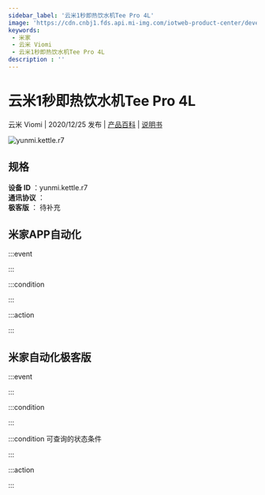 ```yaml
---
sidebar_label: '云米1秒即热饮水机Tee Pro 4L'
image: 'https://cdn.cnbj1.fds.api.mi-img.com/iotweb-product-center/developer_1603418047395ON5yKm5j.png?GalaxyAccessKeyId=AKVGLQWBOVIRQ3XLEW&Expires=9223372036854775807&Signature=agvb1nYtgO2/1woDtn/qSMtKxRg='
keywords: 
 - 米家
 - 云米 Viomi
 - 云米1秒即热饮水机Tee Pro 4L
description : ''
---
```

# 云米1秒即热饮水机Tee Pro 4L

云米 Viomi | 2020/12/25 发布 | [产品百科](https://home.mi.com/webapp/content/baike/product/index.html?model=yunmi.kettle.r7/) | [说明书](https://home.mi.com/views/introduction.html?model=yunmi.kettle.r7&region=cn)

![yunmi.kettle.r7](https://cdn.cnbj1.fds.api.mi-img.com/iotweb-product-center/developer_1603418047395ON5yKm5j.png?GalaxyAccessKeyId=AKVGLQWBOVIRQ3XLEW&Expires=9223372036854775807&Signature=agvb1nYtgO2/1woDtn/qSMtKxRg=)

## 规格  
> 
**设备 ID** ：yunmi.kettle.r7  
**通讯协议** ：  
**极客版**  ： 待补充 


## 米家APP自动化  

:::event  

:::

:::condition  

:::

:::action   

:::

## 米家自动化极客版  

:::event  

:::

:::condition  

:::

:::condition 可查询的状态条件  

:::

:::action  

:::

        
